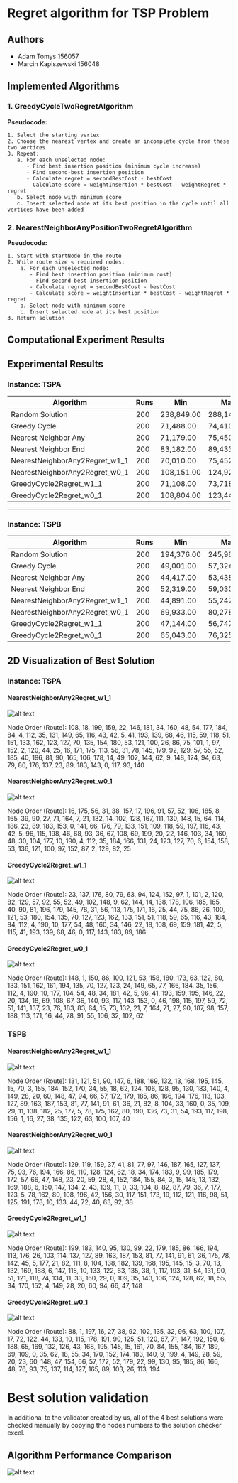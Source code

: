 # Regret algorithm for TSP Problem

## Authors
- Adam Tomys 156057
- Marcin Kapiszewski 156048

## Implemented Algorithms

### 1. GreedyCycleTwoRegretAlgorithm
**Pseudocode:**
```
1. Select the starting vertex
2. Choose the nearest vertex and create an incomplete cycle from these two vertices
3. Repeat:
   a. For each unselected node:
      - Find best insertion position (minimum cycle increase)
      - Find second-best insertion position
      - Calculate regret = secondBestCost - bestCost
      - Calculate score = weightInsertion * bestCost - weightRegret * regret
   b. Select node with minimum score
   c. Insert selected node at its best position in the cycle until all vertices have been added
```

### 2. NearestNeighborAnyPositionTwoRegretAlgorithm
**Pseudocode:**
```
1. Start with startNode in the route
2. While route size < required nodes:
    a. For each unselected node:
       - Find best insertion position (minimum cost)
       - Find second-best insertion position
       - Calculate regret = secondBestCost - bestCost
       - Calculate score = weightInsertion * bestCost - weightRegret * regret
    b. Select node with minimum score
    c. Insert selected node at its best position
3. Return solution
```

## Computational Experiment Results

## Experimental Results

### Instance: TSPA

| Algorithm            | Runs | Min        | Max        | Average    | Validated |
|----------------------|------|------------|------------|------------|-----------|
| Random Solution      | 200  | 238,849.00 | 288,140.00 | 265,165.54 | YES       |
| Greedy Cycle         | 200  | 71,488.00  | 74,410.00  | 72,635.98  | YES       |
| Nearest Neighbor Any | 200  | 71,179.00  | 75,450.00  | 73,178.55  | YES       |
| Nearest Neighbor End | 200  | 83,182.00  | 89,433.00  | 85,108.51  | YES       |
| NearestNeighborAny2Regret_w1_1 | 200  | 70,010.00  | 75,452.00   | 72,401.24   | YES  |
| NearestNeighborAny2Regret_w0_1 | 200  | 108,151.00 | 124,921.00  | 117,138.49  | YES  |
| GreedyCycle2Regret_w1_1 | 200         | 71,108.00  | 73,718.00   | 72,148.23   | YES  |
| GreedyCycle2Regret_w0_1 | 200         | 108,804.00 | 123,447.00  | 116,681.18  | YES  |

---

### Instance: TSPB

| Algorithm            | Runs | Min        | Max        | Average    | Validated |
|----------------------|------|------------|------------|------------|-----------|
| Random Solution      | 200  | 194,376.00 | 245,960.00 | 212,968.97 | YES       |
| Greedy Cycle         | 200  | 49,001.00  | 57,324.00  | 51,400.60  | YES       |
| Nearest Neighbor Any | 200  | 44,417.00  | 53,438.00  | 45,870.25  | YES       |
| Nearest Neighbor End | 200  | 52,319.00  | 59,030.00  | 54,390.43  | YES       |
| NearestNeighborAny2Regret_w1_1 | 200  | 44,891.00  | 55,247.00  | 47,664.46  | YES  |
| NearestNeighborAny2Regret_w0_1 | 200  | 69,933.00  | 80,278.00  | 74,444.46  | YES  |
| GreedyCycle2Regret_w1_1 | 200         | 47,144.00  | 56,747.00  | 50,997.35  | YES  |
| GreedyCycle2Regret_w0_1 | 200         | 65,043.00  | 76,325.00  | 70,264.65  | YES  |

## 2D Visualization of Best Solution

### Instance: TSPA

#### NearestNeighborAny2Regret_w1_1

![alt text](images/output.png)

Node Order (Route):
108, 18, 199, 159, 22, 146, 181, 34, 160, 48, 54, 177, 184, 84, 4, 112, 35, 131, 149, 65, 116, 43, 42, 5, 41, 193, 139, 68, 46, 115, 59, 118, 51, 151, 133, 162, 123, 127, 70, 135, 154, 180, 53, 121, 100, 26, 86, 75, 101, 1, 97, 152, 2, 120, 44, 25, 16, 171, 175, 113, 56, 31, 78, 145, 179, 92, 129, 57, 55, 52, 185, 40, 196, 81, 90, 165, 106, 178, 14, 49, 102, 144, 62, 9, 148, 124, 94, 63, 79, 80, 176, 137, 23, 89, 183, 143, 0, 117, 93, 140

#### NearestNeighborAny2Regret_w0_1

![alt text](images/output1.png)

Node Order (Route):
16, 175, 56, 31, 38, 157, 17, 196, 91, 57, 52, 106, 185, 8, 165, 39, 90, 27, 71, 164, 7, 21, 132, 14, 102, 128, 167, 111, 130, 148, 15, 64, 114, 186, 23, 89, 183, 153, 0, 141, 66, 176, 79, 133, 151, 109, 118, 59, 197, 116, 43, 42, 5, 96, 115, 198, 46, 68, 93, 36, 67, 108, 69, 199, 20, 22, 146, 103, 34, 160, 48, 30, 104, 177, 10, 190, 4, 112, 35, 184, 166, 131, 24, 123, 127, 70, 6, 154, 158, 53, 136, 121, 100, 97, 152, 87, 2, 129, 82, 25

#### GreedyCycle2Regret_w1_1

![alt text](images/output2.png)

Node Order (Route):
23, 137, 176, 80, 79, 63, 94, 124, 152, 97, 1, 101, 2, 120, 82, 129, 57, 92, 55, 52, 49, 102, 148, 9, 62, 144, 14, 138, 178, 106, 185, 165, 40, 90, 81, 196, 179, 145, 78, 31, 56, 113, 175, 171, 16, 25, 44, 75, 86, 26, 100, 121, 53, 180, 154, 135, 70, 127, 123, 162, 133, 151, 51, 118, 59, 65, 116, 43, 184, 84, 112, 4, 190, 10, 177, 54, 48, 160, 34, 146, 22, 18, 108, 69, 159, 181, 42, 5, 115, 41, 193, 139, 68, 46, 0, 117, 143, 183, 89, 186

#### GreedyCycle2Regret_w0_1

![alt text](images/output3.png)

Node Order (Route):
148, 1, 150, 86, 100, 121, 53, 158, 180, 173, 63, 122, 80, 133, 151, 162, 161, 194, 135, 70, 127, 123, 24, 149, 65, 77, 166, 184, 35, 156, 112, 4, 190, 10, 177, 104, 54, 48, 34, 181, 42, 5, 96, 41, 193, 159, 195, 146, 22, 20, 134, 18, 69, 108, 67, 36, 140, 93, 117, 143, 153, 0, 46, 198, 115, 197, 59, 72, 51, 141, 137, 23, 76, 183, 83, 64, 15, 73, 132, 21, 7, 164, 71, 27, 90, 187, 98, 157, 188, 113, 171, 16, 44, 78, 91, 55, 106, 32, 102, 62

### TSPB

#### NearestNeighborAny2Regret_w1_1

![alt text](images/output4.png)

Node Order (Route):
131, 121, 51, 90, 147, 6, 188, 169, 132, 13, 168, 195, 145, 15, 70, 3, 155, 184, 152, 170, 34, 55, 18, 62, 124, 106, 128, 95, 130, 183, 140, 4, 149, 28, 20, 60, 148, 47, 94, 66, 57, 172, 179, 185, 86, 166, 194, 176, 113, 103, 127, 89, 163, 187, 153, 81, 77, 141, 91, 61, 36, 21, 82, 8, 104, 33, 160, 0, 35, 109, 29, 11, 138, 182, 25, 177, 5, 78, 175, 162, 80, 190, 136, 73, 31, 54, 193, 117, 198, 156, 1, 16, 27, 38, 135, 122, 63, 100, 107, 40

#### NearestNeighborAny2Regret_w0_1

![alt text](images/output5.png)

Node Order (Route):
129, 119, 159, 37, 41, 81, 77, 97, 146, 187, 165, 127, 137, 75, 93, 76, 194, 166, 86, 110, 128, 124, 62, 18, 34, 174, 183, 9, 99, 185, 179, 172, 57, 66, 47, 148, 23, 20, 59, 28, 4, 152, 184, 155, 84, 3, 15, 145, 13, 132, 169, 188, 6, 150, 147, 134, 2, 43, 139, 11, 0, 33, 104, 8, 82, 87, 79, 36, 7, 177, 123, 5, 78, 162, 80, 108, 196, 42, 156, 30, 117, 151, 173, 19, 112, 121, 116, 98, 51, 125, 191, 178, 10, 133, 44, 72, 40, 63, 92, 38

#### GreedyCycle2Regret_w1_1

![alt text](images/output6.png)

Node Order (Route):
199, 183, 140, 95, 130, 99, 22, 179, 185, 86, 166, 194, 113, 176, 26, 103, 114, 137, 127, 89, 163, 187, 153, 81, 77, 141, 91, 61, 36, 175, 78, 142, 45, 5, 177, 21, 82, 111, 8, 104, 138, 182, 139, 168, 195, 145, 15, 3, 70, 13, 132, 169, 188, 6, 147, 115, 10, 133, 122, 63, 135, 38, 1, 117, 193, 31, 54, 131, 90, 51, 121, 118, 74, 134, 11, 33, 160, 29, 0, 109, 35, 143, 106, 124, 128, 62, 18, 55, 34, 170, 152, 4, 149, 28, 20, 60, 94, 66, 47, 148

#### GreedyCycle2Regret_w0_1

![alt text](images/output7.png)

Node Order (Route):
88, 1, 197, 16, 27, 38, 92, 102, 135, 32, 96, 63, 100, 107, 17, 72, 122, 44, 133, 10, 115, 178, 191, 90, 125, 51, 120, 67, 71, 147, 192, 150, 6, 188, 65, 169, 132, 126, 43, 168, 195, 145, 15, 161, 70, 84, 155, 184, 167, 189, 69, 109, 0, 35, 62, 18, 55, 34, 170, 152, 174, 183, 140, 9, 199, 4, 149, 28, 59, 20, 23, 60, 148, 47, 154, 66, 57, 172, 52, 179, 22, 99, 130, 95, 185, 86, 166, 48, 76, 93, 75, 137, 114, 127, 165, 89, 103, 26, 113, 194

# Best solution validation
In additional to the validator created by us, all of the 4 best solutions were checked manually by copying the nodes numbers to the solution checker excel.


## Algorithm Performance Comparison
![alt text](images/output8.png)